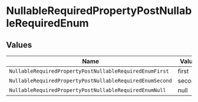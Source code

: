 # NullableRequiredPropertyPostNullableRequiredEnum


## Values

| Name                                                     | Value                                                    |
| -------------------------------------------------------- | -------------------------------------------------------- |
| `NullableRequiredPropertyPostNullableRequiredEnumFirst`  | first                                                    |
| `NullableRequiredPropertyPostNullableRequiredEnumSecond` | second                                                   |
| `NullableRequiredPropertyPostNullableRequiredEnumNull`   | null                                                     |